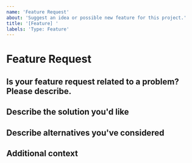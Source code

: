 ```yaml
---
name: 'Feature Request'
about: 'Suggest an idea or possible new feature for this project.'
title: '[Feature] '
labels: 'Type: Feature'
---
```


# **Feature Request**

## **Is your feature request related to a problem? Please describe.**

<!-- A clear and concise description of what the problem is. Ex. I'm always frustrated when [...] -->

## **Describe the solution you'd like**

<!-- A clear and concise description of what you want to happen. -->
<!-- Code examples would be very helpful! -->

## **Describe alternatives you've considered**

<!-- A clear and concise description of any alternative solutions or features you've considered. -->

## **Additional context**

<!-- Add any other context or additional information about the problem here.-->

